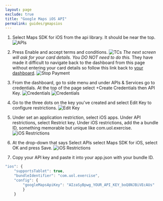```yaml
---
layout: page
exclude: true
title: "Google Maps iOS API"
permalink: guides/gmapsios
---
```


1. Select Maps SDK for iOS from the api library. It should be near the top.
    ![APIs](../assets/gmaps/library.png)

2. Press Enable and accept terms and conditions.
    ![TCs](../assets/gmaps/tcs.png)
    *The next screen will ask for your card details. You DO NOT need to do this.* They have made it difficult to navigate back to the dashboard from this page without entering your card details so follow this link back to [your dashboard](https://console.cloud.google.com/home/dashboard).
    ![Stop Payment](../assets/gmaps/stoppay.png)

3. From the dashboard, go to side menu and under APIs & Services go to credentials. At the top of the page select +Create Credentials then API Key.
    ![Credentials](../assets/gmaps/creds1.png)
    ![Credentials](../assets/gmaps/creds2.png)

4. Go to the three dots on the key you've created and select Edit Key to configure restrictions. 
    ![Edit Key](../assets/gmaps/editkey.png)

5. Under set an application restriction, select iOS apps. Under API restrictions, select Restrict key. Under iOS restrictions, add the a bundle ID, something memorable but unique like com.uol.exercise.
    ![iOS Restrictions](../assets/gmaps/iosres.png)

6. At the drop-down that says Select APIs select Maps SDK for iOS, select OK and press Save.
    ![iOS Restrictions](../assets/gmaps/iosres2.png)

5. Copy your API key and paste it into your app.json with your bundle ID.
```javascript
"ios": {
    "supportsTablet": true,
    "bundleIdentifier": "com.uol.exercise",
    "config": {
        "googleMapsApiKey": "AIzaSyBpwg_YOUR_API_KEY_boQ8NJBiVEcAUs"
        }
    }
```